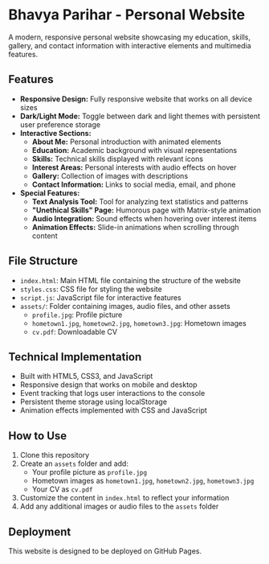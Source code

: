 # Bhavya Parihar - Personal Website

A modern, responsive personal website showcasing my education, skills, gallery, and contact information with interactive elements and multimedia features.

## Features

- **Responsive Design:** Fully responsive website that works on all device sizes
- **Dark/Light Mode:** Toggle between dark and light themes with persistent user preference storage
- **Interactive Sections:**
  - **About Me:** Personal introduction with animated elements
  - **Education:** Academic background with visual representations
  - **Skills:** Technical skills displayed with relevant icons
  - **Interest Areas:** Personal interests with audio effects on hover
  - **Gallery:** Collection of images with descriptions
  - **Contact Information:** Links to social media, email, and phone
- **Special Features:**
  - **Text Analysis Tool:** Tool for analyzing text statistics and patterns
  - **"Unethical Skills" Page:** Humorous page with Matrix-style animation
  - **Audio Integration:** Sound effects when hovering over interest items
  - **Animation Effects:** Slide-in animations when scrolling through content

## File Structure

- `index.html`: Main HTML file containing the structure of the website
- `styles.css`: CSS file for styling the website
- `script.js`: JavaScript file for interactive features
- `assets/`: Folder containing images, audio files, and other assets
  - `profile.jpg`: Profile picture
  - `hometown1.jpg`, `hometown2.jpg`, `hometown3.jpg`: Hometown images
  - `cv.pdf`: Downloadable CV

## Technical Implementation

- Built with HTML5, CSS3, and JavaScript
- Responsive design that works on mobile and desktop
- Event tracking that logs user interactions to the console
- Persistent theme storage using localStorage
- Animation effects implemented with CSS and JavaScript

## How to Use

1. Clone this repository
2. Create an `assets` folder and add:
   - Your profile picture as `profile.jpg`
   - Hometown images as `hometown1.jpg`, `hometown2.jpg`, `hometown3.jpg`
   - Your CV as `cv.pdf`
3. Customize the content in `index.html` to reflect your information
4. Add any additional images or audio files to the `assets` folder

## Deployment

This website is designed to be deployed on GitHub Pages.